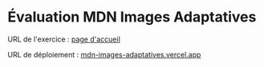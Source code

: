 # Évaluation MDN Images Adaptatives #

URL de l'exercice : [page d'accueil](https://developer.mozilla.org/fr/docs/Learn_web_development/Core/Structuring_content/Mozilla_splash_page)

URL de déploiement : [mdn-images-adaptatives.vercel.app](https://mdn-images-adaptatives.vercel.app/)